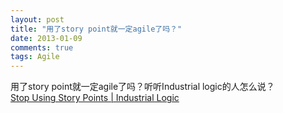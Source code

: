 ```yaml
---
layout: post
title: "用了story point就一定agile了吗？"
date: 2013-01-09
comments: true
tags: Agile
---
```

用了story point就一定agile了吗？听听Industrial logic的人怎么说？<br /><a href="http://www.industriallogic.com/blog/stop-using-story-points/">Stop Using Story Points | Industrial Logic</a><br /><blockquote></blockquote>